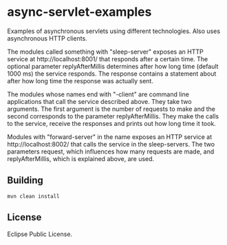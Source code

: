 async-servlet-examples
======================

Examples of asynchronous servlets using different technologies. Also uses asynchronous HTTP clients.

The modules called something with "sleep-server" exposes an HTTP service at http://localhost:8001/ that responds after a certain time. The optional parameter replyAfterMillis determines after how long time (default 1000 ms) the service responds. The response contains a statement about after how long time the response was actually sent.

The modules whose names end with "-client" are command line applications that call the service described above. They take two arguments. The first argument is the number of requests to make and the second corresponds to the parameter replyAfterMillis. They make the calls to the service, receive the responses and prints out how long time it took.

Modules with "forward-server" in the name exposes an HTTP service at http://localhost:8002/ that calls the service in the sleep-servers. The two parameters request, which influences how many requests are made, and replyAfterMillis, which is explained above, are used.

## Building

    mvn clean install

## License

Eclipse Public License.

